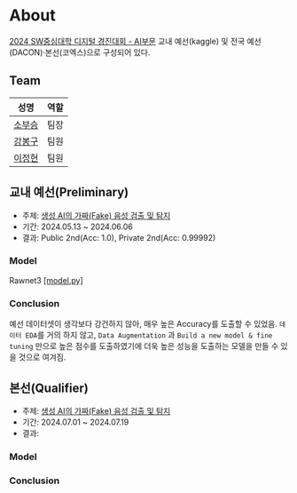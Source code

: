 # About

[2024 SW중심대학 디지털 경진대회 - AI부문](https://www.swuniv.kr/60/?q=YToxOntzOjEyOiJrZXl3b3JkX3R5cGUiO3M6MzoiYWxsIjt9&bmode=view&idx=18303100&t=board)
교내 예선(kaggle) 및 전국 예선(DACON)·본선(코엑스)으로 구성되어 있다.

## Team

| 성명                                   | 역할 |
| -------------------------------------- | ---- |
| [소부승](https://github.com/bootkorea) | 팀장 |
| [강봉구](https://github.com/rkdbq)     | 팀원 |
| [이정현](https://github.com/afpine)    | 팀원 |

## 교내 예선(Preliminary)

- 주제: [생성 AI의 가짜(Fake) 음성 검출 및 탐지](https://www.kaggle.com/competitions/2024-jbnu-competition-revised)
- 기간: 2024.05.13 ~ 2024.06.06
- 결과: Public 2nd(Acc: 1.0), Private 2nd(Acc: 0.99992)

### Model

Rawnet3 [[model.py]](https://github.com/bootkorea/swuniv/preliminary/model.py)

### Conclusion

예선 데이터셋이 생각보다 강건하지 않아, 매우 높은 Accuracy를 도출할 수 있었음.
`데이터 EDA`를 거의 하지 않고, `Data Augmentation` 과 `Build a new model & fine tuning` 만으로 높은 점수를 도출하였기에 더욱 높은 성능을 도출하는 모델을 만들 수 있을 것으로 여겨짐.

## 본선(Qualifier)

- 주제: [생성 AI의 가짜(Fake) 음성 검출 및 탐지](https://bit.ly/swuniv2024_ai)
- 기간: 2024.07.01 ~ 2024.07.19
- 결과:

### Model

### Conclusion
